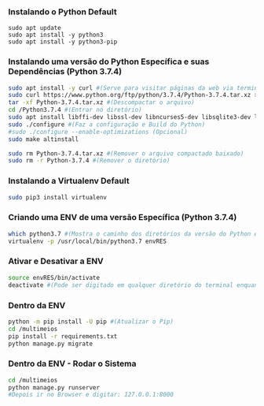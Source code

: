 ### Instalando o Python Default

```
sudo apt update
sudo apt install -y python3
sudo apt install -y python3-pip
```

### Instalando uma versão do Python Específica e suas Dependências (Python 3.7.4)

```bash
sudo apt install -y curl #(Serve para visitar páginas da web via terminal)
sudo curl https://www.python.org/ftp/python/3.7.4/Python-3.7.4.tar.xz > Python-3.7.4.tar.xz #(Baixar o arquivo compactado Python 3.7.4)
tar -xf Python-3.7.4.tar.xz #(Descompactar o arquivo)
cd /Python3.7.4 #(Entrar no diretório)
sudo apt install libffi-dev libssl-dev libncurses5-dev libsqlite3-dev libreadline-dev libtk libgdm-dev libdb4o-cil-dev libpcap-dev #(Dependências do Python)
sudo ./configure #(Faz a configuração e Build do Python)
#sudo ./configure --enable-optimizations (Opcional)
sudo make altinstall
```
```bash
sudo rm Python-3.7.4.tar.xz #(Remover o arquivo compactado baixado)
sudo rm -r Python-3.7.4 #(Remover o diretório)
```

### Instalando a Virtualenv Default

```bash
sudo pip3 install virtualenv
```

### Criando uma ENV de uma versão Específica (Python 3.7.4)

```bash
which python3.7 #(Mostra o caminho dos diretórios da versão do Python escolhida)
virtualenv -p /usr/local/bin/python3.7 envRES
```

### Ativar e Desativar a ENV

```bash
source envRES/bin/activate
deactivate #(Pode ser digitado em qualquer diretório do terminal enquanto a env estiver ativada)
```

### Dentro da ENV

```bash
python -m pip install -U pip #(Atualizar o Pip)
cd /multimeios
pip install -r requirements.txt
python manage.py migrate
```

### Dentro da ENV - Rodar o Sistema

```bash
cd /multimeios
python manage.py runserver
#Depois ir no Browser e digitar: 127.0.0.1:8000
```
